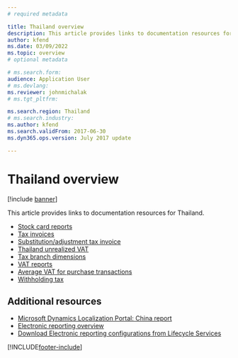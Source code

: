 ```yaml
---
# required metadata

title: Thailand overview
description: This article provides links to documentation resources for Thailand. 
author: kfend
ms.date: 03/09/2022
ms.topic: overview
# optional metadata

# ms.search.form: 
audience: Application User
# ms.devlang: 
ms.reviewer: johnmichalak
# ms.tgt_pltfrm: 

ms.search.region: Thailand
# ms.search.industry: 
ms.author: kfend
ms.search.validFrom: 2017-06-30
ms.dyn365.ops.version: July 2017 update

---
```


# Thailand overview

[!include [banner](../../includes/banner.md)]

This article provides links to documentation resources for Thailand. 

- [Stock card reports](apac-tha-stock-card-reports.md)
- [Tax invoices](apac-tha-tax-invoices.md)
- [Substitution/adjustment tax invoice](apac-tha-substitution-and-adjustment-invoices.md)
- [Thailand unrealized VAT](apac-tha-unrealized-vat.md)
- [Tax branch dimensions](apac-tha-tax-branch-dimensions.md)
- [VAT reports](apac-tha-sales-vat-report.md)
- [Average VAT for purchase transactions](apac-tha-average-vat-for-purchase-transactions.md) 
- [Withholding tax](apac-tha-withholding-tax.md)

## Additional resources
- [Microsoft Dynamics Localization Portal: China report](https://mbs.microsoft.com/files/customer/AX/Support/supportnews/thailand.html)
- [Electronic reporting overview](../../../fin-ops-core/dev-itpro/analytics/general-electronic-reporting.md)
- [Download Electronic reporting configurations from Lifecycle Services](../../../fin-ops-core/dev-itpro/analytics/download-electronic-reporting-configuration-lcs.md)


[!INCLUDE[footer-include](../../../includes/footer-banner.md)]
